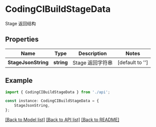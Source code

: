 # CodingCIBuildStageData

Stage 返回结构

## Properties

Name | Type | Description | Notes
------------ | ------------- | ------------- | -------------
**StageJsonString** | **string** | Stage 返回字符串 | [default to '']

## Example

```typescript
import { CodingCIBuildStageData } from './api';

const instance: CodingCIBuildStageData = {
    StageJsonString,
};
```

[[Back to Model list]](../README.md#documentation-for-models) [[Back to API list]](../README.md#documentation-for-api-endpoints) [[Back to README]](../README.md)
